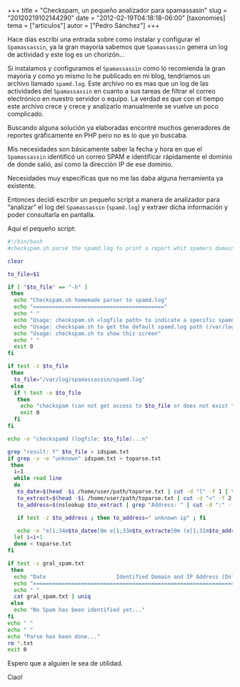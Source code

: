 +++
title = "Checkspam, un pequeño analizador para spamassasin"
slug = "20120219102144290"
date = "2012-02-19T04:18:18-06:00"
[taxonomies]
tema = ["articulos"]
autor = ["Pedro Sánchez"]
+++

Hace días escribí una entrada sobre como instalar y configurar el
`Spamassassin`, ya la gran mayoría sabemos que `Spamassassin` genera un log de
actividad y este log es un chorizón…

Si instalamos y configuramos el `Spamassassin` como lo recomienda la gran
mayoría y como yo mismo lo he publicado en mi blog, tendríamos un archivo
llamado `spamd.log`. Este archivo no es mas que un log de las actividades del
`Spamassassin` en cuanto a sus tareas de filtrar el correo electrónico en
nuestro servidor o equipo. La verdad es que con el tiempo este archivo crece y
crece y analizarlo manualmente se vuelve un poco complicado.

Buscando alguna solución ya elaboradas encontré muchos generadores de reportes
gráficamente en PHP pero no es lo que yo buscaba.

Mis necesidades son básicamente saber la fecha y hora en que el `Spamassassin`
identificó un correo SPAM e identificar rápidamente el dominio de donde salió,
así como la dirección IP de ese dominio.

Necesidades muy especificas que no me las daba alguna herramienta ya existente.

Entonces decidí escribir un pequeño script a manera de analizador para
“analizar” el log del `Spamassassin` (`spamd.log`) y extraer dicha información y
poder consultarla en pantalla.

<!-- more -->
Aquí el pequeño script:

```sh
#!/bin/bash
#checkspam.sh parse the spamd.log to print a report whit spamers domain and IP Address

clear

to_file=$1

if [ "$to_file" == "-h" ]
 then
  echo "Checkspam.sh homemade parser to spamd.log"
  echo "========================================="
  echo " "
  echo "Usage: checkspam.sh <logfile path> to indicate a specific spamd.log path"
  echo "Usage: checkspam.sh to get the default spamd.log path (/var/log/spamassassin/spamd.log)"
  echo "Usage: checkspam.sh to show this screen"
  echo " "
  exit 0
fi

if test -z $to_file
 then
  to_file="/var/log/spamassassin/spamd.log"
 else
  if ! test -e $to_file
   then
    echo "checkspam (can not get access to $to_file or does not exist the log, try again...)"
    exit 0
  fi
fi

echo -e "checkspamd (logfile: $to_file)...n"

grep "result: Y" $to_file > idspam.txt
if grep -v -e "unknown" idspam.txt > toparse.txt
 then
  i=1
  while read line
  do
   to_date=$(head -$i /home/user/path/toparse.txt | cut -d "[" -f 1 | tail -1)
   to_extract=$(head -$i /home/user/path/toparse.txt | cut -d "<" -f 2 | cut -d "@" -f 2 | cut -d ">" -f 1 | tail -1)
   to_address=$(nslookup $to_extract | grep "Address: " | cut -d ":" -f 2 | tail -1)

   if test -z $to_address ; then to_address=" unknown ip" ; fi

   echo -e "e[1;34m$to_datee[0m e[1;33m$to_extracte[0m (e[1;31m$to_address e[0m)" >> gral_spam.txt
  let i=i+1
  done < toparse.txt
fi

if test -s gral_spam.txt
 then
  echo "Date                      Identified Domain and IP Address (Only if is available)"
  echo "================================================================================="
  echo " "
  cat gral_spam.txt | uniq
 else
  echo "No Spam has been identified yet..."
fi
echo " "
echo " "
echo "Parse has been done..."
rm *.txt
exit 0
```

Espero que a alguien le sea de utilidad.

Ciao!
